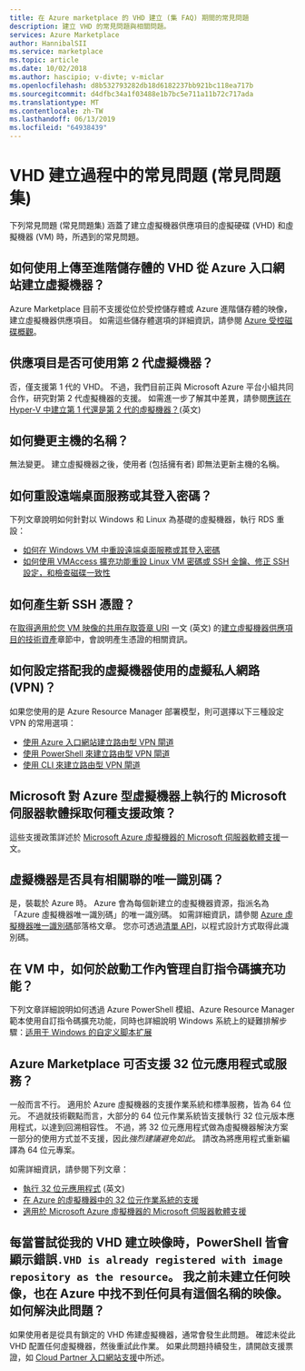 ```yaml
---
title: 在 Azure marketplace 的 VHD 建立 (集 FAQ) 期間的常見問題
description: 建立 VHD 的常見問題與相關問題。
services: Azure Marketplace
author: HannibalSII
ms.service: marketplace
ms.topic: article
ms.date: 10/02/2018
ms.author: hascipio; v-divte; v-miclar
ms.openlocfilehash: d8b532793282db18d6182237bb921bc118ea717b
ms.sourcegitcommit: d4dfbc34a1f03488e1b7bc5e711a11b72c717ada
ms.translationtype: MT
ms.contentlocale: zh-TW
ms.lasthandoff: 06/13/2019
ms.locfileid: "64938439"
---
```

# <a name="common-issues-during-vhd-creation-faq"></a>VHD 建立過程中的常見問題 (常見問題集)

下列常見問題 (常見問題集) 涵蓋了建立虛擬機器供應項目的虛擬硬碟 (VHD) 和虛擬機器 (VM) 時，所遇到的常見問題。 

## <a name="how-do-you-create-a-vm-from-the-azure-portal-using-the-vhd-that-is-uploaded-to-premium-storage"></a>如何使用上傳至進階儲存體的 VHD 從 Azure 入口網站建立虛擬機器？

Azure Marketplace 目前不支援從位於受控儲存體或 Azure 進階儲存體的映像，建立虛擬機器供應項目。  如需這些儲存體選項的詳細資訊，請參閱 [Azure 受控磁碟概觀](https://docs.microsoft.com/azure/virtual-machines/windows/managed-disks-overview)。


## <a name="can-you-use-generation-2-vms-for-offers"></a>供應項目是否可使用第 2 代虛擬機器？

否，僅支援第 1 代的 VHD。  不過，我們目前正與 Microsoft Azure 平台小組共同合作，研究對第 2 代虛擬機器的支援。  如需進一步了解其中差異，請參閱[應該在 Hyper-V 中建立第 1 代還是第 2 代的虛擬機器？](https://docs.microsoft.com/windows-server/virtualization/hyper-v/plan/should-i-create-a-generation-1-or-2-virtual-machine-in-hyper-v)(英文)


## <a name="how-do-you-change-the-name-of-the-host"></a>如何變更主機的名稱？

無法變更。  建立虛擬機器之後，使用者 (包括擁有者) 即無法更新主機的名稱。


## <a name="how-do-you-reset-the-remote-desktop-service-or-its-sign-in-password"></a>如何重設遠端桌面服務或其登入密碼？

下列文章說明如何針對以 Windows 和 Linux 為基礎的虛擬機器，執行 RDS 重設：   

- [如何在 Windows VM 中重設遠端桌面服務或其登入密碼](https://azure.microsoft.com/documentation/articles/virtual-machines-windows-reset-rdp/)
- [如何使用 VMAccess 擴充功能重設 Linux VM 密碼或 SSH 金鑰、修正 SSH 設定，和檢查磁碟一致性](https://azure.microsoft.com/documentation/articles/virtual-machines-linux-classic-reset-access/)


## <a name="how-do-you-generate-new-ssh-certificates"></a>如何產生新 SSH 憑證？

在[取得適用於您 VM 映像的共用存取簽章 URI](./cpp-get-sas-uri.md) 一文 (英文) 的[建立虛擬機器供應項目的技術資產](./cpp-create-technical-assets.md)章節中，會說明產生憑證的相關資訊。


## <a name="how-do-you-configure-a-virtual-private-network-vpn-to-work-with-my-vms"></a>如何設定搭配我的虛擬機器使用的虛擬私人網路 (VPN)？

如果您使用的是 Azure Resource Manager 部署模型，則可選擇以下三種設定 VPN 的常用選項：
- [使用 Azure 入口網站建立路由型 VPN 閘道](https://docs.microsoft.com/azure/vpn-gateway/create-routebased-vpn-gateway-portal)
- [使用 PowerShell 來建立路由型 VPN 閘道](https://docs.microsoft.com/azure/vpn-gateway/create-routebased-vpn-gateway-powershell)
- [使用 CLI 來建立路由型 VPN 閘道](https://docs.microsoft.com/azure/vpn-gateway/create-routebased-vpn-gateway-cli)


## <a name="what-are-microsoft-support-policies-for-running-microsoft-server-software-on-azure-based-vms"></a>Microsoft 對 Azure 型虛擬機器上執行的 Microsoft 伺服器軟體採取何種支援政策？

這些支援政策詳述於 [Microsoft Azure 虛擬機器的 Microsoft 伺服器軟體支援](https://support.microsoft.com/help/2721672/microsoft-server-software-support-for-microsoft-azure-virtual-machines)一文。


## <a name="do-virtual-machines-have-unique-identifiers-associated-with-them"></a>虛擬機器是否具有相關聯的唯一識別碼？

是，裝載於 Azure 時。  Azure 會為每個新建立的虛擬機器資源，指派名為「Azure 虛擬機器唯一識別碼」的唯一識別碼。  如需詳細資訊，請參閱 [Azure 虛擬機器唯一識別碼](https://blogs.msdn.microsoft.com/wasimbloch/2016/10/20/azure-virtual-machine-unique-id/)部落格文章。  您亦可透過[清單 API](https://docs.microsoft.com/rest/api/compute/virtualmachines/list)，以程式設計方式取得此識別碼。


## <a name="in-a-vm-how-do-you-manage-the-custom-script-extension-in-the-startup-task"></a>在 VM 中，如何於啟動工作內管理自訂指令碼擴充功能？

下列文章詳細說明如何透過 Azure PowerShell 模組、Azure Resource Manager 範本使用自訂指令碼擴充功能，同時也詳細說明 Windows 系統上的疑難排解步驟：[适用于 Windows 的自定义脚本扩展](https://azure.microsoft.com/documentation/articles/virtual-machines-windows-extensions-customscript/)


## <a name="are-32-bit-applications-or-services-supported-in-the-azure-marketplace"></a>Azure Marketplace 可否支援 32 位元應用程式或服務？

一般而言不行。  適用於 Azure 虛擬機器的支援作業系統和標準服務，皆為 64 位元。  不過就技術觀點而言，大部分的 64 位元作業系統皆支援執行 32 位元版本應用程式，以達到回溯相容性。  不過，將 32 位元應用程式做為虛擬機器解決方案一部分的使用方式並不支援，因此*強烈建議避免如此*。  請改為將應用程式重新編譯為 64 位元專案。

如需詳細資訊，請參閱下列文章：
- [執行 32 位元應用程式](https://docs.microsoft.com/windows/desktop/WinProg64/running-32-bit-applications) (英文)
- [在 Azure 的虛擬機器中的 32 位元作業系統的支援](https://support.microsoft.com/help/4021388/support-for-32-bit-operating-systems-in-azure-virtual-machines)
- [適用於 Microsoft Azure 虛擬機器的 Microsoft 伺服器軟體支援](https://support.microsoft.com/help/2721672/microsoft-server-software-support-for-microsoft-azure-virtual-machines)


## <a name="every-time-i-try-to-create-an-image-from-my-vhds-i-get-the-error-vhd-is-already-registered-with-image-repository-as-the-resource-in-powershell-i-did-not-create-any-image-before-nor-did-i-find-any-image-with-this-name-in-azure-how-do-i-resolve-this-issue"></a>每當嘗試從我的 VHD 建立映像時，PowerShell 皆會顯示錯誤`.VHD is already registered with image repository as the resource`。 我之前未建立任何映像，也在 Azure 中找不到任何具有這個名稱的映像。 如何解決此問題？

如果使用者是從具有鎖定的 VHD 佈建虛擬機器，通常會發生此問題。  確認未從此 VHD 配置任何虛擬機器，然後重試此作業。  如果此問題持續發生，請開啟支援票證，如 [Cloud Partner 入口網站支援](https://docs.microsoft.com/azure/marketplace/cloud-partner-portal-orig/cloud-partner-portal-support-for-cloud-partner-portal)中所述。 

